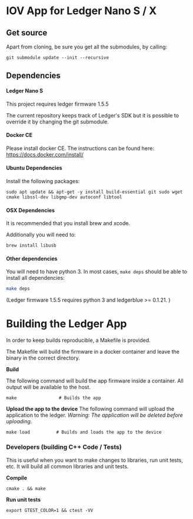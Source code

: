 # IOV App for Ledger Nano S / X

## Get source
Apart from cloning, be sure you get all the submodules, by calling:
```
git submodule update --init --recursive
```

## Dependencies

#### Ledger Nano S

This project requires ledger firmware 1.5.5

The current repository keeps track of Ledger's SDK but it is possible to override it by changing the git submodule.

#### Docker CE

Please install docker CE. The instructions can be found here: https://docs.docker.com/install/

#### Ubuntu Dependencies
Install the following packages:
```
sudo apt update && apt-get -y install build-essential git sudo wget cmake libssl-dev libgmp-dev autoconf libtool
```

#### OSX Dependencies
It is recommended that you install brew and xcode.

Additionally you will need to:

```
brew install libusb
```

#### Other dependencies

You will need to have python 3. In most cases, `make deps` should be able to install all dependencies:

```bash
make deps
```

(Ledger firmware 1.5.5 requires python 3 and ledgerblue >= 0.1.21. )

# Building the Ledger App
In order to keep builds reproducible, a Makefile is provided.

The Makefile will build the firmware in a docker container and leave the binary in the correct directory.

**Build**

The following command will build the app firmware inside a container. All output will be available to the host.
```
make                # Builds the app
```

**Upload the app to the device**
The following command will upload the application to the ledger. _Warning: The application will be deleted before uploading._
```
make load          # Builds and loads the app to the device
```
### Developers (building C++ Code / Tests)

This is useful when you want to make changes to libraries, run unit tests, etc. It will build all common libraries and unit tests.

**Compile**
```
cmake . && make
```
**Run unit tests**
```
export GTEST_COLOR=1 && ctest -VV
```
